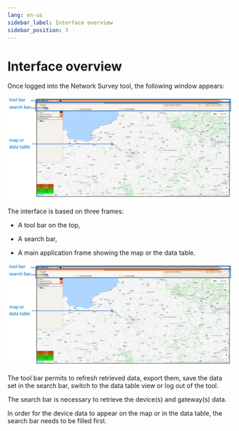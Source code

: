 ```yaml
---
lang: en-us
sidebar_label: Interface overview
sidebar_position: 3
---
```


# Interface overview

Once logged into the Network Survey tool, the following window appears:

![](./_images/interface-overview.png)

The interface is based on three frames:

- A tool bar on the top,

- A search bar,

- A main application frame showing the map or the data table.

![](./_images/interface-overview.png)

The tool bar permits to refresh retrieved data, export them, save the
data set in the search bar, switch to the data table view or log out of
the tool.

The search bar is necessary to retrieve the device(s) and gateway(s)
data.

In order for the device data to appear on the map or in the data table,
the search bar needs to be filled first.

